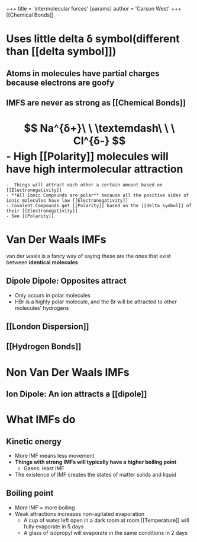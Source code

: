 +++
 title = 'intermolecular forces'
[params]
	author = 'Carson West'
+++
[[Chemical Bonds]]
# Uses little delta δ symbol(different than [[delta symbol]])

## Atoms in molecules have partial charges because electrons are goofy 
## IMFS are never as strong as [[Chemical Bonds]]
#  $$ Na^{δ+}\ \ \textemdash\ \ \ Cl^{δ-} $$  - High [[Polarity]] molecules will have high intermolecular attraction 
	-  Things will attract each other a certain amount based on [[Electronegativity]]
	- **All Ionic Compounds are polar** because all the positive sides of ionic molecules have low [[Electronegativity]]
	- Covalent Compounds get [[Polarity]] based on the [[delta symbol]] of their [[Electronegativity]]
	- See [[Polarity]]


# Van Der Waals IMFs
van der waals is a fancy way of saying these are the ones that exist between **identical molecules**
## Dipole Dipole: Opposites attract
- Only occurs in polar molecules
- HBr is a highly polar molecule, and the Br will be attracted to other molecules' hydrogens
## [[London Dispersion]]
## [[Hydrogen Bonds]]
# Non Van Der Waals IMFs
## Ion Dipole: An ion attracts a [[dipole]]

# What IMFs do
## Kinetic energy
- More IMF means less movement
- **Things with strong IMFs will typically have a higher boiling point**
	- Gases: least IMF
- The existence of IMF creates the states of matter solids and liquid
## Boiling point
- More IMF = more boiling
- Weak attractions increases non-agitated evaporation
	- A cup of water left open in a dark room at room [[Temperature]] will fully evaporate in 5 days
	- A glass of isopropyl will evaporate in the same conditions in 2 days